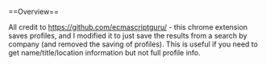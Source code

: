 ==Overview==

All credit to https://github.com/ecmascriptguru/ - this chrome extension saves profiles, and I modified it to just save the results from a search by company (and removed the saving of profiles). This is useful if you need to get name/title/location information but not full profile info.